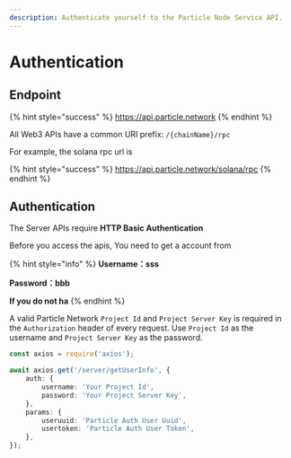```yaml
---
description: Authenticate yourself to the Particle Node Service API.
---
```


# Authentication

## Endpoint

{% hint style="success" %}
https://api.particle.network
{% endhint %}

All Web3 APIs have a common URI prefix: `/{chainName}/rpc`

For example, the solana rpc url is

{% hint style="success" %}
https://api.particle.network/solana/rpc
{% endhint %}

## Authentication

The Server APIs require **HTTP Basic Authentication**

Before you access the apis, You need to get a account from&#x20;

{% hint style="info" %}
**Username：sss**

**Password：bbb**

**If you do not ha**
{% endhint %}

A valid Particle Network `Project Id` and `Project Server Key` is required in the `Authorization` header of every request. Use `Project Id` as the username and `Project Server Key` as the password.

```typescript
const axios = require('axios');

await axios.get('/server/getUserInfo', {
    auth: {
        username: 'Your Project Id',
        password: 'Your Project Server Key',
    },
    params: {
        useruuid: 'Particle Auth User Uuid',
        usertoken: 'Particle Auth User Token',
    },
});
```
